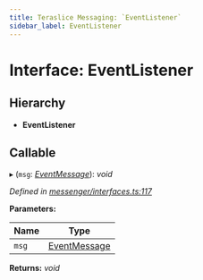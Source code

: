 ```yaml
---
title: Teraslice Messaging: `EventListener`
sidebar_label: EventListener
---
```


# Interface: EventListener

## Hierarchy

* **EventListener**

## Callable

▸ (`msg`: *[EventMessage](eventmessage.md)*): *void*

*Defined in [messenger/interfaces.ts:117](https://github.com/terascope/teraslice/blob/9dc0f8b8/packages/teraslice-messaging/src/messenger/interfaces.ts#L117)*

**Parameters:**

Name | Type |
------ | ------ |
`msg` | [EventMessage](eventmessage.md) |

**Returns:** *void*

